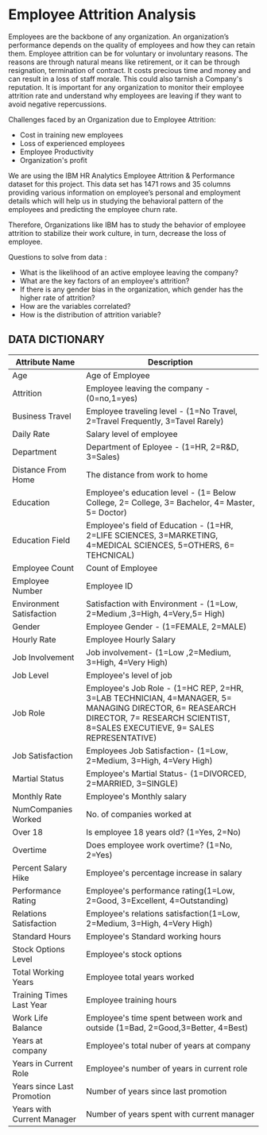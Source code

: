 # Employee Attrition Analysis

Employees are the backbone of any organization. An organization’s performance depends on the quality of employees and how they can retain them. Employee attrition can be for voluntary or involuntary reasons.
The reasons are through natural means like retirement, or it can be through resignation, termination of contract. It costs precious time and money and can result in a loss of staff morale. This could also tarnish a Company's reputation.
It is important for any organization to monitor their employee attrition rate and understand why employees are leaving if they want to avoid negative repercussions.

Challenges faced by an Organization due to Employee Attrition:
- Cost in training new employees
- Loss of experienced employees
- Employee Productivity
- Organization's profit

We are using the IBM HR Analytics Employee Attrition & Performance dataset for this project. This data set has 1471 rows and 35 columns providing various information on employee’s personal and employment details which will help us in studying the behavioral pattern of the employees and predicting the employee churn rate.

Therefore, Organizations like IBM has to study the behavior of employee attrition to stabilize their work culture, in turn, decrease the loss of employee.

Questions to solve from data :
- What is the likelihood of an active employee leaving the company?
- What are the key factors of an employee's attrition?
- If there is any gender bias in the organization, which gender has the higher rate of attrition?
- How are the variables correlated?
- How is the distribution of attrition variable?



## DATA DICTIONARY

Attribute Name | Description
------------ | -------------
Age | Age of Employee
Attrition | Employee leaving the company - (0=no,1=yes)
Business Travel | Employee traveling level - (1=No Travel, 2=Travel Frequently, 3=Tavel Rarely)
Daily Rate | Salary level of employee 
Department | Department of Eployee - (1=HR, 2=R&D, 3=Sales)
Distance From Home | The distance from work to home
Education | Employee's education level - (1= Below College, 2= College, 3= Bachelor, 4= Master, 5= Doctor)
Education Field | Employee's field of Education - (1=HR, 2=LIFE SCIENCES, 3=MARKETING, 4=MEDICAL SCIENCES, 5=OTHERS, 6= TEHCNICAL)
Employee Count | Count of Employee
Employee Number| Employee ID 
Environment Satisfaction | Satisfaction with Environment - (1=Low, 2=Medium ,3=High, 4=Very,5= High)
Gender | Employee Gender - (1=FEMALE, 2=MALE) 
Hourly Rate | Employee Hourly Salary 
Job Involvement | Job involvement- (1=Low ,2=Medium, 3=High, 4=Very High)
Job Level | Employee's level of job
Job Role | Employee's Job Role - (1=HC REP, 2=HR, 3=LAB TECHNICIAN, 4=MANAGER, 5= MANAGING DIRECTOR, 6= REASEARCH DIRECTOR, 7= RESEARCH SCIENTIST, 8=SALES EXECUTIEVE, 9= SALES REPRESENTATIVE)
Job Satisfaction | Employees Job Satisfaction- (1=Low, 2=Medium, 3=High, 4=Very High)
Martial Status | Employee's Martial Status- (1=DIVORCED, 2=MARRIED, 3=SINGLE)
Monthly Rate | Employee's Monthly salary 
NumCompanies Worked | No. of companies worked at
Over 18 | Is employee 18 years old? (1=Yes, 2=No)
Overtime | Does employee work overtime? (1=No, 2=Yes)
Percent Salary Hike | Employee's percentage increase in salary
Performance Rating | Employee's performance rating(1=Low, 2=Good, 3=Excellent, 4=Outstanding)
Relations Satisfaction | Employee's relations satisfaction(1=Low, 2=Medium, 3=High, 4=Very High)
Standard Hours | Employee's Standard working hours
Stock Options Level | Employee's stock options
Total Working Years | Employee total years worked
Training Times Last Year | Employee training hours
Work Life Balance | Employee's time spent between work and outside (1=Bad, 2=Good,3=Better, 4=Best)
Years at company | Employee's total nuber of years at company
Years in Current Role | Employee's number of years in current role
Years since Last Promotion | Number of years since last promotion
Years with Current Manager | Number of years spent with current manager
